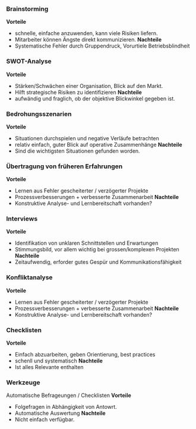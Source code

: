 ### Brainstorming
**Vorteile**
- schnelle, einfache anzuwenden, kann viele Risiken liefern.
- Mitarbeiter können Ängste direkt kommunizieren.
**Nachteile**
- Systematische Fehler durch Gruppendruck, Vorurtiele Betriebsblindheit

### SWOT-Analyse
**Vorteile**
- Stärken/Schwächen einer Organisation, Blick auf den Markt.
- Hilft strategische Risiken zu identifizieren
**Nachteile**
- aufwändig und fraglich, ob der objektive Blickwinkel gegeben ist.

### Bedrohungsszenarien
**Vorteile**
- Situationen durchspielen und negative Verläufe betrachten
- relativ einfach, guter Blick auf operative Zusammenhänge
**Nachteile**
- Sind die wichtigsten Situationen gefunden worden.

### Übertragung von früheren Erfahrungen
**Vorteile**
- Lernen aus Fehler gescheiterter / verzögerter Projekte
- Prozessverbesserungen + verbesserte Zusammenarbeit
**Nachteile**
- Konstruktive Analyse- und Lernbereitschaft vorhanden?

### Interviews
**Vorteile**
- Identifikation von unklaren Schnittstellen und Erwartungen
- Stimmungsbild, vor allem wichtig bei grossen/komplexen Projekten
**Nachteile**
- Zeitaufwendig, erforder gutes Gespür und Kommunikationsfähigkeit

### Konfliktanalyse
**Vorteile**
- Lernen aus Fehler gescheiterter / verzögerter Projekte
- Prozessverbesserungen + verbesserte Zusammenarbeit
**Nachteile**
- Konstruktive Analyse- und Lernbereitschaft vorhanden?

### Checklisten
**Vorteile**
- Einfach abzuarbeiten, geben Orientierung, best practices
- schenll und systematisch
**Nachteile**
- Ist alles Relevante enthalten

### Werkzeuge
Automatische Befrageungen / Checklisten
**Vorteile**
- Folgefragen in Abhängigkeit von Antowrt.
- Automatische Auswertung
**Nachteile**
- Nicht einfach verfügbar.